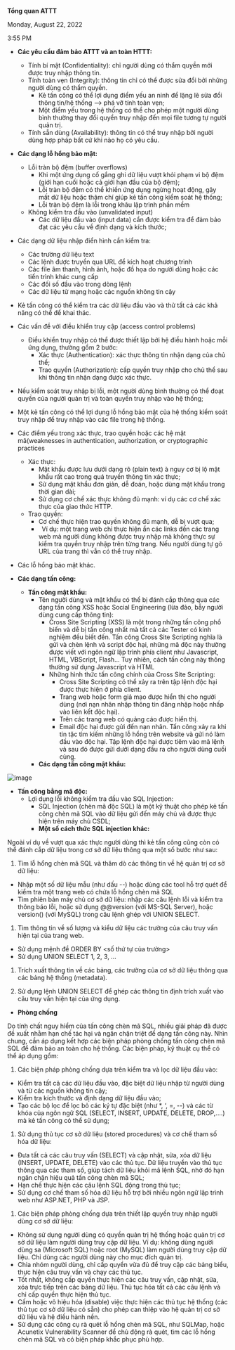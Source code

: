 **Tổng quan ATTT**

Monday, August 22, 2022

3:55 PM



- **Các yêu cầu đảm bảo ATTT và an toàn HTTT:**
  - Tính bí mật (Confidentiality): chỉ người dùng có thẩm quyền mới được truy nhập thông tin.
 
  - Tính toàn vẹn (Integrity): thông tin chỉ có thể được sửa đổi bởi những người dùng có thẩm quyền.
    - Kẻ tấn công có thể lợi dụng điểm yếu an ninh để lặng lẽ sửa đổi thông tin/hệ thống --> phá vỡ tính toàn vẹn;
 
    - Một điểm yếu trong hệ thống có thể cho phép một người dùng bình thường thay đổi quyền truy nhập đến mọi file tương tự người quản trị.
 
  - Tính sẵn dùng (Availability): thông tin có thể truy nhập bởi người dùng hợp pháp bất cứ khi nào họ có yêu cầu.



- **Các dạng lỗ hổng bảo mật:**
  - Lỗi tràn bộ đệm (buffer overflows)
    - Khi một ứng dụng cố gắng ghi dữ liệu vượt khỏi phạm vi bộ đệm (giới hạn cuối hoặc cả giới hạn đầu của bộ đệm);
 
    - Lỗi tràn bộ đệm có thể khiến ứng dụng ngừng hoạt động, gây mất dữ liệu hoặc thậm chí giúp kẻ tấn công kiểm soát hệ thống;
 
    - Lỗi tràn bộ đệm là lỗi trong khâu lập trình phần mềm 
 
  - Không kiểm tra đầu vào (unvalidated input)
    - Các dữ liệu đầu vào (input data) cần được kiểm tra để đảm bảo đạt các yêu cầu về định dạng và kích thước;



- Các dạng dữ liệu nhập điển hình cần kiểm tra:
  - Các trường dữ liệu text
  - Các lệnh được truyền qua URL để kích hoạt chương trình
  - Các file âm thanh, hình ảnh, hoặc đồ họa do người dùng hoặc các tiến trình khác cung cấp
  - Các đối số đầu vào trong dòng lệnh
  - Các dữ liệu từ mạng hoặc các nguồn không tin cậy



- Kẻ tấn công có thể kiểm tra các dữ liệu đầu vào và thử tất cả các khả năng có thể để khai thác.



- Các vấn đề với điều khiển truy cập (access control problems)
  - Điều khiển truy nhập có thể được thiết lập bởi hệ điều hành hoặc mỗi ứng dụng, thường gồm 2 bước:
    - Xác thực (Authentication): xác thực thông tin nhận dạng của chủ thể;
    - Trao quyền (Authorization): cấp quyền truy nhập cho chủ thể sau khi thông tin nhận dạng được xác thực.



- Nếu kiểm soát truy nhập bị lỗi, một người dùng bình thường có thể đoạt quyền của người quản trị và toàn quyền truy nhập vào hệ thống;
 
- Một kẻ tấn công có thể lợi dụng lỗ hổng bảo mật của hệ thống kiểm soát truy nhập để truy nhập vào các file trong hệ thống.



- Các điểm yếu trong xác thực, trao quyền hoặc các hệ mật mã(weaknesses in authentication, authorization, or cryptographic practices
  - Xác thực:
    - Mật khẩu được lưu dưới dạng rõ (plain text) à nguy cơ bị lộ mật khẩu rất cao trong quá truyền thông tin xác thực;
    - Sử dụng mật khẩu đơn giản, dễ đoán, hoặc dùng mật khẩu trong thời gian dài;
    - Sử dụng cơ chế xác thực không đủ mạnh: ví dụ các cơ chế xác thực của giao thức HTTP.
  - Trao quyền:
    - Cơ chế thực hiện trao quyền không đủ mạnh, dễ bị vượt qua;
    - ` `Ví dụ: một trang web chỉ thực hiện ẩn các links đến các trang web mà người dùng không được truy nhập mà không thực sự kiểm tra quyền truy nhập trên từng trang. Nếu người dùng tự gõ URL của trang thì vẫn có thể truy nhập.



- Các lỗ hổng bảo mật khác.



- **Các dạng tấn công:**
  - **Tấn công mật khẩu:** 
    - Tên người dùng và mật khẩu có thể bị đánh cắp thông qua các dạng tấn công XSS hoặc Social Engineering (lừa đảo, bẫy người dùng cung cấp thông tin):
      - Cross Site Scripting (XSS) là một trong những tấn công phổ biến và dễ bị tấn công nhất mà tất cả các Tester có kinh nghiệm đều biết đến. Tấn công Cross Site Scripting nghĩa là gửi và chèn lệnh và script độc hại, những mã độc này thường được viết với ngôn ngữ lập trình phía client như Javascript, HTML, VBScript, Flash… Tuy nhiên, cách tấn công này thông thường sử dụng Javascript và HTML
 
      - Những hình thức tấn công chính của Cross Site Scripting:
        - Cross Site Scripting có thể xảy ra trên tập lệnh độc hại được thực hiện ở phía client.
        - Trang web hoặc form giả mạo được hiển thị cho người dùng (nơi nạn nhân nhập thông tin đăng nhập hoặc nhấp vào liên kết độc hại).
        - Trên các trang web có quảng cáo được hiển thị.
        - Email độc hại được gửi đến nạn nhân. Tấn công xảy ra khi tin tặc tìm kiếm những lỗ hổng trên website và gửi nó làm đầu vào độc hại. Tập lệnh độc hại được tiêm vào mã lệnh và sau đó được gửi dưới dạng đầu ra cho người dùng cuối cùng.
 
    - **Các dạng tấn công mật khẩu:**

![image](https://user-images.githubusercontent.com/43572616/187743752-11e74643-3f93-48ae-bbb4-4dcf9715fbf7.png)



- **Tấn công bằng mã độc:**
  - Lợi dụng lỗi không kiểm tra đầu vào SQL Injection:
    - SQL Injection (chèn mã độc SQL) là một kỹ thuật cho phép kẻ tấn công chèn mã SQL vào dữ liệu gửi đến máy chủ và được thực hiện trên máy chủ CSDL;
    - **Một số cách thức SQL injection khác:**

Ngoài ví dụ về vượt qua xác thực người dùng thì kẻ tấn công cũng còn có thể đánh cắp dữ liệu trong cơ sở dữ liệu thông qua một số bước như sau:

1. Tìm lỗ hổng chèn mã SQL và thăm dò các thông tin về hệ quản trị cơ sở dữ liệu:
- Nhập một số dữ liệu mẫu (như dấu --) hoặc dùng các tool hỗ trợ quét để kiểm tra một trang web có chứa lỗ hổng chèn mã SQL
- Tìm phiên bản máy chủ cơ sở dữ liệu: nhập các câu lệnh lỗi và kiểm tra thông báo lỗi, hoặc sử dụng @@version (với MS-SQL Server), hoặc version() (với MySQL) trong câu lệnh ghép với UNION SELECT.



1. Tìm thông tin về số lượng và kiểu dữ liệu các trường của câu truy vấn hiện tại của trang web.
- Sử dụng mệnh đề ORDER BY <số thứ tự của trường>
- Sử dụng UNION SELECT 1, 2, 3, …



1. Trích xuất thông tin về các bảng, các trường của cơ sở dữ liệu thông qua các bảng hệ thống (metadata).



1. Sử dụng lệnh UNION SELECT để ghép các thông tin định trích xuất vào câu truy vấn hiện tại của ứng dụng.



- **Phòng chống**

Do tính chất nguy hiểm của tấn công chèn mã SQL, nhiều giải pháp đã được đề xuất nhằm hạn chế tác hại và ngăn chặn triệt để dạng tấn công này. Nhìn chung, cần áp dụng kết hợp các biện pháp phòng chống tấn công chèn mã SQL để đảm bảo an toàn cho hệ thống. Các biện pháp, kỹ thuật cụ thể có thể áp dụng gồm:

1. Các biện pháp phòng chống dựa trên kiểm tra và lọc dữ liệu đầu vào:
- Kiểm tra tất cả các dữ liệu đầu vào, đặc biệt dữ liệu nhập từ người dùng và từ các nguồn không tin cậy;
- Kiểm tra kích thước và định dạng dữ liệu đầu vào;
- Tạo các bộ lọc để lọc bỏ các ký tự đặc biệt (như \*, ‘, =, --) và các từ khóa của ngôn ngữ SQL (SELECT, INSERT, UPDATE, DELETE, DROP,....) mà kẻ tấn công có thể sử dụng;



1. Sử dụng thủ tục cơ sở dữ liệu (stored procedures) và cơ chế tham số hóa dữ liệu:
- Đưa tất cả các câu truy vấn (SELECT) và cập nhật, sửa, xóa dữ liệu (INSERT, UPDATE, DELETE) vào các thủ tục. Dữ liệu truyền vào thủ tục thông qua các tham số, giúp tách dữ liệu khỏi mã lệnh SQL, nhờ đó hạn ngăn chặn hiệu quả tấn công chèn mã SQL;
- Hạn chế thực hiện các câu lệnh SQL động trong thủ tục;
- Sử dụng cơ chế tham số hóa dữ liệu hỗ trợ bởi nhiều ngôn ngữ lập trình web như ASP.NET, PHP và JSP.



1. Các biện pháp phòng chống dựa trên thiết lập quyền truy nhập người dùng cơ sở dữ liệu:
- Không sử dụng người dùng có quyền quản trị hệ thống hoặc quản trị cơ sở dữ liệu làm người dùng truy cập dữ liệu. Ví dụ: không dùng người dùng sa (Microsoft SQL) hoặc root (MySQL) làm người dùng truy cập dữ liệu. Chỉ dùng các người dùng này cho mục đích quản trị.
- Chia nhóm người dùng, chỉ cấp quyền vừa đủ để truy cập các bảng biểu, thực hiện câu truy vấn và chạy các thủ tục.
- Tốt nhất, không cấp quyền thực hiện các câu truy vấn, cập nhật, sửa, xóa trực tiếp trên các bảng dữ liệu. Thủ tục hóa tất cả các câu lệnh và chỉ cấp quyền thực hiện thủ tục.
- Cấm hoặc vô hiệu hóa (disable) việc thực hiện các thủ tục hệ thống (các thủ tục cơ sở dữ liệu có sẵn) cho phép can thiệp vào hệ quản trị cơ sở dữ liệu và hệ điều hành nền.
- Sử dụng các công cụ rà quét lỗ hổng chèn mã SQL, như SQLMap, hoặc Acunetix Vulnerability Scanner để chủ động rà quét, tìm các lỗ hổng chèn mã SQL và có biện pháp khắc phục phù hợp.

